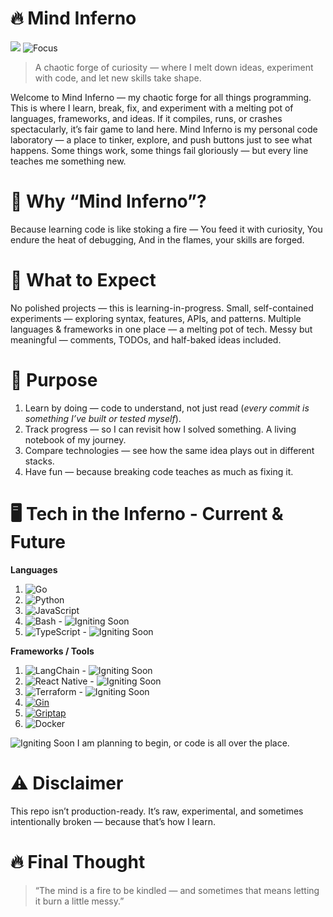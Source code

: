 # 🔥 Mind Inferno
![](https://img.shields.io/badge/purpose-experiments-blueviolet?style=for-the-badge)
![Focus](https://img.shields.io/badge/focus-hands--on-lightgrey?style=for-the-badge)
> A chaotic forge of curiosity — where I melt down ideas, experiment with code, and let new skills take shape.

Welcome to Mind Inferno — my chaotic forge for all things programming. This is where I learn, break, fix, and experiment with a melting pot of languages, frameworks, and ideas. If it compiles, runs, or crashes spectacularly, it’s fair game to land here. Mind Inferno is my personal code laboratory — a place to tinker, explore, and push buttons just to see what happens. Some things work, some things fail gloriously — but every line teaches me something new.

# 🌋 Why “Mind Inferno”?
Because learning code is like stoking a fire —
You feed it with curiosity,
You endure the heat of debugging,
And in the flames, your skills are forged.

# 🧪 What to Expect
No polished projects — this is learning-in-progress.
Small, self-contained experiments — exploring syntax, features, APIs, and patterns.
Multiple languages & frameworks in one place — a melting pot of tech.
Messy but meaningful — comments, TODOs, and half-baked ideas included.

# 🎯 Purpose
1. Learn by doing — code to understand, not just read (_every commit is something I’ve built or tested myself_).
2. Track progress — so I can revisit how I solved something. A living notebook of my journey.
3. Compare technologies — see how the same idea plays out in different stacks.
4. Have fun — because breaking code teaches as much as fixing it.

# 🖥️ Tech in the Inferno - Current & Future
**Languages** 
1. ![Go](https://img.shields.io/badge/Go-00ADD8?logo=go&logoColor=white)
2. ![Python](https://img.shields.io/badge/Python-3776AB?logo=python&logoColor=white)
3. ![JavaScript](https://img.shields.io/badge/JavaScript-F7DF1E?logo=javascript&logoColor=black)
4. ![Bash](https://img.shields.io/badge/Bash-4EAA25?logo=gnu-bash&logoColor=white) - ![Igniting Soon](https://img.shields.io/badge/Igniting_Soon-FF6F61?style=flat&logo=fire&logoColor=white) 
5. ![TypeScript](https://img.shields.io/badge/TypeScript-3178C6?logo=typescript&logoColor=white) -  ![Igniting Soon](https://img.shields.io/badge/Igniting_Soon-FF6F61?style=flat&logo=fire&logoColor=white)

**Frameworks / Tools**
1. ![LangChain](https://img.shields.io/badge/LangChain-1C3C3C?logo=chainlink&logoColor=white) -  ![Igniting Soon](https://img.shields.io/badge/Igniting_Soon-FF6F61?style=flat&logo=fire&logoColor=white)
2. ![React Native](https://img.shields.io/badge/React%20Native-20232A?logo=react&logoColor=61DAFB) -  ![Igniting Soon](https://img.shields.io/badge/Igniting_Soon-FF6F61?style=flat&logo=fire&logoColor=white)
3. ![Terraform](https://img.shields.io/badge/Terraform-623CE4?logo=terraform&logoColor=white) -  ![Igniting Soon](https://img.shields.io/badge/Igniting_Soon-FF6F61?style=flat&logo=fire&logoColor=white)
4. [![Gin](https://img.shields.io/badge/Gin-00ADD8?logo=go&logoColor=white)](https://github.com/MeghvShetty/Apollo-24)
5. [![Griptap](https://img.shields.io/badge/Griptap-FF6F61?style=flat&logo=github&logoColor=white)](https://github.com/MeghvShetty/rag-vertexai-gcp)
6. ![Docker](https://img.shields.io/badge/Docker-2496ED?logo=docker&logoColor=white)


![Igniting Soon](https://img.shields.io/badge/Igniting_Soon-FF6F61?style=flat&logo=fire&logoColor=white) I am planning to begin, or code is all over the place. 
# ⚠️ Disclaimer
This repo isn’t production-ready.
It’s raw, experimental, and sometimes intentionally broken — because that’s how I learn.

# 🔥 Final Thought
> “The mind is a fire to be kindled — and sometimes that means letting it burn a little messy.”

